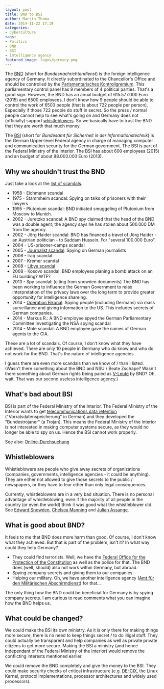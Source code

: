 ```yaml
---
layout: post
title: BND to BSI
author: Martin Thoma
date: 2014-11-22 17:19
categories:
- Cyberculture
tags:
- Politics
- BND
- BSI
- intelligence agency
featured_image: logos/germany.png
---
```

The [BND](https://en.wikipedia.org/wiki/Bundesnachrichtendienst) (short for
*Bundesnachrichtendienst*) is the foreign intelligence agency of
Germany. It directly subordinated to the Chancellor's Office and should be
controlled by the [Parlamentarisches Kontrollgremium](https://de.wikipedia.org/wiki/Parlamentarisches_Kontrollgremium).
This parliamentary control panel has 9 members of 4 political parties. That's
a good sign. However, the BND has an anual budget of 615.577.000 Euro (2015)
and 6500 employees. I don't know how 9 people should be able to control the
work of 6500 people (that is about 722 people per person). Especially if those
722 people do stuff in secret. So the press / normal people cannot help to
see what's going on and Germany does not (officially) support
[whistleblowers](https://en.wikipedia.org/wiki/Whistleblower). So we basically
have to trust the BND that they are worth that much money.


The
[BSI](https://en.wikipedia.org/wiki/Federal_Office_for_Information_Security)
(short for *Bundesamt für Sicherheit in der Informationstechnik*)
is the German Upper-level Federal agency in charge of managing computer and
communication security for the German government. The BSI is part of the
Federal Ministry of the Interior. The BSI has about 600 employees (2015)
and an budget of about 88.000.000 Euro (2013).


## Why we shouldn't trust the BND

Just take a look at the [list of scandals](https://de.wikipedia.org/wiki/Bundesnachrichtendienst#Aff.C3.A4ren).

* 1958 - Eichmann scandal
* 1975 - Stammheim scandal: Spying on talks of prisoners with their lawyers
* 1995 - Plutonium scandal: BND initiated smuggeling of Plutonium from Moscow
  to Munich.
* 2002 - Juretzko scandal: A BND spy claimed that the head of the BND was a
  double agent; the agency says he has stolen about 500.000 DM from the agency.
* 2002 - Jörg Haider scandal: BND has financed a travel of Jörg Haider - an
  Austrian politician - to Saddam Hussein. For "several 100.000 Euro".
* 2004 - US-prisoner-camps scandal
* 2005 - [Journalist scandal](https://de.wikipedia.org/wiki/Journalisten-Skandal): Spying on German journalists
* 2006 - Iraq scandal
* 2007 - Kremer scandal
* 2008 - [Libya scandal](https://de.wikipedia.org/wiki/Libyen-Aff%C3%A4re_(Deutschland))
* 2008 - Kosovo scandal: BND employees planing a bomb attack on an EU building?
  WTF?
* 2013 - Spy scandal: (citing from snowden documents) The BND has been working
  to influence the German Government to relax interpretation of the privacy
  laws over the long term to provide greater opportunity for intelligence
  shareing.
* 2014 - [Operation Eikonal](https://de.wikipedia.org/wiki/NSA-Untersuchungsausschuss#Operation_Eikonal):
  Spying people (including Germans) via mass surveillance and giving
  information to the US. This includes secrets of German companies.
* 2014 - Markus R.: A BND employee spyed the German Parliamentary Committee
  investigating the NSA spying scandal
* 2014 - Mole scandal: A BND employee gave the names of German agents to the
  CIA.

These are a lot of scandals. Of course, I don't know what they have achieved.
There are only 10 people in Germany who do know and who do not work for the
BND. That's the nature of intelligence agencies.

I guess there are even more scandals than we know of / than I listed.
(Wasn't there something about the BND and NSU / Beate Zschäpe? Wasn't there
something about German rights being paied as [V-Leute](https://de.wikipedia.org/wiki/V-Person)
by BND? Oh, wait. That was our second useless intelligence agency.)


## What's bad about BSI

BSI is part of the Federal Ministry of the Interior. The Federal Ministry of
the Interior wants to get [telecommunications data retention](https://en.wikipedia.org/wiki/Telecommunications_data_retention) ("Vorratsdatenspeicherung" in German) and
they developed the "Bundestrojaner" (a Trojan). This means the Federal Ministry
of the Interior is not interested in making computer systems secure, as they
would no longer be able to spy on us. Hence the BSI cannot work properly.

See also: [Online-Durchsuchung](https://de.wikipedia.org/wiki/Online-Durchsuchung_(Deutschland))


## Whistleblowers

Whistleblowers are people who give away secrets of organizations (companies,
governments, intelligence agencies - it could be anything). They are either not
allowed to give those secrets to the public / newspapers, or they have to fear
other than only legal consequences.

Currently, whistleblowers are in a very bad situation. There is no personal
advantage of whistleblowing, even if the majority of all people in the country
(or even the world) think it was good what the whistleblower did. See
[Edward Snowden](https://en.wikipedia.org/wiki/Edward_Snowden),
[Chelsea Manning](https://en.wikipedia.org/wiki/Chelsea_Manning) and
[Julian Assange](https://en.wikipedia.org/wiki/Julian_Assange).


## What is good about BND?

It feels to me that BND does more harm than good. Of course, I don't know what
they achieved. But that is part of the problem, isn't it? In what way could
they help Germany?

* They could find terrorists. Well, we have the [Federal Office for the Protection of the Constitution](https://en.wikipedia.org/wiki/Federal_Office_for_the_Protection_of_the_Constitution) as
  well as the police for that. The BND does (well, should) also not work within
  Germany, but abroad.
* Spying company secrets and giving them to our companies.
* Helping our military. Oh, we have another intelligence agency
  ([Amt für den Militärischen Abschirmdienst](https://de.wikipedia.org/wiki/Amt_f%C3%BCr_den_Milit%C3%A4rischen_Abschirmdienst))
  for that...

The only thing how the BND could be beneficial for Germany is by spying company
secrets. I am curious to read comments what you can imagine how the BND helps
us.


## What could be changed?

We could make the BSI its own ministry. As it is only there for making things
more secure, there is no need to keep things secret / to do illigal stuff. They
could actually be transparent and help companies as well as private private
citizens to get more secure. Making the BSI a ministry (and hence independant
of the Federal Ministry of the Interior) would remove the conflicting interests
mentioned earlier.

We could remove the BND completely and give the money to the BSI. They could
make security checks of critical infrastructure (e.g. [DE-CIX](https://en.wikipedia.org/wiki/Deutscher_Commercial_Internet_Exchange), the Linux Kernel, protocol
implementations, processor architectures and widely used processors).
